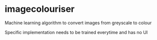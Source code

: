 # imagecolouriser
Machine learning algorithm to convert images from greyscale to colour


Specific implementation needs to be trained everytime and has no UI
